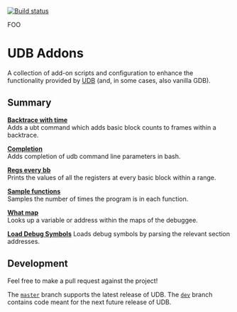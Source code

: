 [![Build status](https://api.travis-ci.com/undoio/addons.svg?master)](https://travis-ci.com/undoio/addons)

FOO

UDB Addons
==========

A collection of add-on scripts and configuration to enhance the functionality
provided by [UDB](http://undo.io/) (and, in some cases, also vanilla GDB).


Summary
-------

[**Backtrace with time**](backtrace_with_time/README.md)  
Adds a ubt command which adds basic block counts to frames within a backtrace.

[**Completion**](completion/README.md)  
Adds completion of udb command line parameters in bash.

[**Regs every bb**](regs_every_bb/README.md)  
Prints the values of all the registers at every basic block within a range.

[**Sample functions**](sample_functions/README.md)  
Samples the number of times the program is in each function.

[**What map**](what_map/README.md)  
Looks up a variable or address within the maps of the debuggee.

[**Load Debug Symbols**](load_debug_symbols/README.md)
Loads debug symbols by parsing the relevant section addresses.

Development
-----------

Feel free to make a pull request against the project!

The [`master`](https://github.com/undoio/addons/tree/dev) branch supports the
latest release of UDB.
The [`dev`](https://github.com/undoio/addons/tree/dev) branch contains code
meant for the next future release of UDB.
